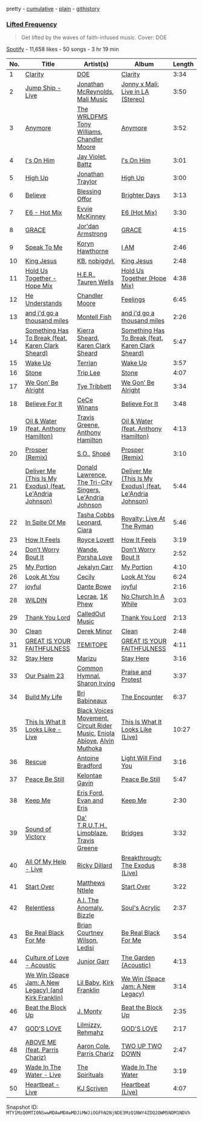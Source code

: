 pretty - [cumulative](/playlists/cumulative/37i9dQZF1DXaod7SIWA11W.md) - [plain](/playlists/plain/37i9dQZF1DXaod7SIWA11W) - [githistory](https://github.githistory.xyz/mackorone/spotify-playlist-archive/blob/main/playlists/plain/37i9dQZF1DXaod7SIWA11W)

### [Lifted Frequency](https://open.spotify.com/playlist/37i9dQZF1DXaod7SIWA11W)

> Get lifted by the waves of faith\-infused music\.  Cover:  DOE

[Spotify](https://open.spotify.com/user/spotify) - 11,658 likes - 50 songs - 3 hr 19 min

| No. | Title | Artist(s) | Album | Length |
|---|---|---|---|---|
| 1 | [Clarity](https://open.spotify.com/track/0BSGQmGCwbUOru8zrUryal) | [DOE](https://open.spotify.com/artist/7z7byOJ4AJnMY2NHE66ZpW) | [Clarity](https://open.spotify.com/album/6KwtJ6Sxu6vO45Di4906m7) | 3:34 |
| 2 | [Jump Ship \- Live](https://open.spotify.com/track/5tfxw0QXyytTKAUAtxVG57) | [Jonathan McReynolds](https://open.spotify.com/artist/5ItTHwcEtFh6DEOBheMub9), [Mali Music](https://open.spotify.com/artist/4S4kD5NBlgaq4YLBQSEMyY) | [Jonny x Mali: Live in LA \(Stereo\)](https://open.spotify.com/album/7ze06tCYbvgbZWVcGIQdfO) | 3:50 |
| 3 | [Anymore](https://open.spotify.com/track/53UsR0RJ4hiOJkseK82wes) | [The WRLDFMS Tony Williams](https://open.spotify.com/artist/6TTVdg5UOUHsyiYPHgxLaq), [Chandler Moore](https://open.spotify.com/artist/6y7frW1RUq3XBBXbYowVpk) | [Anymore](https://open.spotify.com/album/6A7f7h4Jqk80zRZFZ3atWw) | 3:52 |
| 4 | [I's On Him](https://open.spotify.com/track/1oFoJ2GqMdPiszKrLq7xan) | [Jay Violet](https://open.spotify.com/artist/3aIRiwMJuj4Ax11Dlr3ZEL), [Battz](https://open.spotify.com/artist/1l528yNr0Jpv2dqg4r06kI) | [I's On Him](https://open.spotify.com/album/1331lQw385FSkpj02K7pOF) | 3:01 |
| 5 | [High Up](https://open.spotify.com/track/0drumuKkSeMz3CH5kGfOEl) | [Jonathan Traylor](https://open.spotify.com/artist/7KcmdvVaaO7Y0pmHQjOEFo) | [High Up](https://open.spotify.com/album/0xrpWr1M61XiTDFntqEYrz) | 3:00 |
| 6 | [Believe](https://open.spotify.com/track/3mmje626OyRQhkMJvo6kiD) | [Blessing Offor](https://open.spotify.com/artist/55qfDfgj4Qi3JGe6KpqGtC) | [Brighter Days](https://open.spotify.com/album/6KSuDvpfQOEt7aD55Krul6) | 3:13 |
| 7 | [E6 \- Hot Mix](https://open.spotify.com/track/5wQMXr2mmNfnMUtgR7A8hi) | [Evvie McKinney](https://open.spotify.com/artist/7G7JWOsGhDMily2HtfzcIZ) | [E6 \(Hot Mix\)](https://open.spotify.com/album/3VWh2UjLcYbic1FFmkzL9B) | 3:30 |
| 8 | [GRACE](https://open.spotify.com/track/01ioXCMkGpxuKrdEO3TSob) | [Jor'dan Armstrong](https://open.spotify.com/artist/2s0Vf0XkLyHCQfyvFDnTi8) | [GRACE](https://open.spotify.com/album/6JzWGtTmJ29ZlAA87eW6Ct) | 4:15 |
| 9 | [Speak To Me](https://open.spotify.com/track/0CZmy9ctYRi2Ux5uFLGqSr) | [Koryn Hawthorne](https://open.spotify.com/artist/03qM4LmPCrR7CuHTE0WAIW) | [I AM](https://open.spotify.com/album/7sp7t59cny1pmM0JImzODg) | 2:46 |
| 10 | [King Jesus](https://open.spotify.com/track/2ZiFqYVqFov05oVA8QQjEP) | [KB](https://open.spotify.com/artist/77IKXFvO7SpWrq8hflrUXc), [nobigdyl.](https://open.spotify.com/artist/2d8NsBa8O4C6bgQatFP5V4) | [King Jesus](https://open.spotify.com/album/5YJm6pkNV8vFWjqDc9LNDD) | 2:48 |
| 11 | [Hold Us Together \- Hope Mix](https://open.spotify.com/track/42Q6AOIHAybfNz8tFMwrWl) | [H.E.R.](https://open.spotify.com/artist/3Y7RZ31TRPVadSFVy1o8os), [Tauren Wells](https://open.spotify.com/artist/3SKza3YPBri1k43LB1Tqy4) | [Hold Us Together \(Hope Mix\)](https://open.spotify.com/album/1v2udzifT2MKC7HBgz8BlU) | 4:38 |
| 12 | [He Understands](https://open.spotify.com/track/4e8QBO7h3dqLmPukNuE6Qi) | [Chandler Moore](https://open.spotify.com/artist/6y7frW1RUq3XBBXbYowVpk) | [Feelings](https://open.spotify.com/album/6e9VWN39GEDn8hcIO7gJj4) | 6:45 |
| 13 | [and i'd go a thousand miles](https://open.spotify.com/track/5x2qaRAkD9nwiechyghoSz) | [Montell Fish](https://open.spotify.com/artist/5nvWOyAkfNgVLKESq4fOj2) | [and i'd go a thousand miles](https://open.spotify.com/album/084HFOuyGVdNrKQvR6Tdcm) | 2:26 |
| 14 | [Something Has To Break \(feat\. Karen Clark Sheard\)](https://open.spotify.com/track/59YIAjAePBFjRRcJIpdn0K) | [Kierra Sheard](https://open.spotify.com/artist/4x3CdMQ3YjnPn4Evhyni5y), [Karen Clark Sheard](https://open.spotify.com/artist/76dDIM8amCY58U3uvr1Rw1) | [Something Has To Break \(feat\. Karen Clark Sheard\)](https://open.spotify.com/album/6uRvS7BE7GbZh9xNMMVCqn) | 5:47 |
| 15 | [Wake Up](https://open.spotify.com/track/2K3XPhPtmPjlpjSdIXM5Gs) | [Terrian](https://open.spotify.com/artist/19TPpTWkgX13Qc2stbqVoP) | [Wake Up](https://open.spotify.com/album/3OMCDx9TtoSUZTYwQ6MxBe) | 3:57 |
| 16 | [Stone](https://open.spotify.com/track/1Ugp9UQyfz25y1JPA2z0pu) | [Trip Lee](https://open.spotify.com/artist/12H1Dmi64fAmmARrsyVFzy) | [Stone](https://open.spotify.com/album/580JJVevsUusyRA0qKo2MM) | 4:07 |
| 17 | [We Gon’ Be Alright](https://open.spotify.com/track/0ErItBOhcHJahcQ8BGqk4V) | [Tye Tribbett](https://open.spotify.com/artist/1xy9x7h2jKEg8iG22Sml32) | [We Gon’ Be Alright](https://open.spotify.com/album/7mlzDISRd3IcS4MFf0Cuxb) | 3:34 |
| 18 | [Believe For It](https://open.spotify.com/track/0fukHGuIvc2NQEFCkI2owi) | [CeCe Winans](https://open.spotify.com/artist/3qfrrrSO7utFdJkM2tvMRb) | [Believe For It](https://open.spotify.com/album/2Wf09CJNp4sH4Oq9KZOzor) | 3:48 |
| 19 | [Oil & Water \(feat\. Anthony Hamilton\)](https://open.spotify.com/track/6vREtE2UPe78r9FfuoBtJj) | [Travis Greene](https://open.spotify.com/artist/22JNV0JWTJkY1qzKJhxdRe), [Anthony Hamilton](https://open.spotify.com/artist/2DzRMyWgjuMbYvt5BLbpCo) | [Oil & Water \(feat\. Anthony Hamilton\)](https://open.spotify.com/album/28MXle4STHNFbcx9qwreVY) | 4:13 |
| 20 | [Prosper \(Remix\)](https://open.spotify.com/track/2Y4cXBo6kSAG30RdrhoBxe) | [S.O.](https://open.spotify.com/artist/6nELoJ6eMXfYHX5xocKf33), [Shopé](https://open.spotify.com/artist/539ZsoCQY3Y24f38ZuIBgp) | [Prosper \(Remix\)](https://open.spotify.com/album/03mIIdpF3q6VF1f23dGwzF) | 3:10 |
| 21 | [Deliver Me \(This Is My Exodus\) \(feat\. Le'Andria Johnson\)](https://open.spotify.com/track/4imwSeFR8R3yKpfD2yNI2r) | [Donald Lawrence](https://open.spotify.com/artist/40tzRHO6w4wROAdb6Sr21l), [The Tri\-City Singers](https://open.spotify.com/artist/0kU5fC7WVwJlfd1eNj9cMn), [Le'Andria Johnson](https://open.spotify.com/artist/5gpgMHIDzhdGccwJniIXrh) | [Deliver Me \(This Is My Exodus\) \(feat\. Le'Andria Johnson\)](https://open.spotify.com/album/3vP8VfkQVpGJSviXLmk9ls) | 5:44 |
| 22 | [In Spite Of Me](https://open.spotify.com/track/14jIX5rmoUWVPBNq3Q72J8) | [Tasha Cobbs Leonard](https://open.spotify.com/artist/5YxebzzreNswbtYC1td4cx), [Ciara](https://open.spotify.com/artist/2NdeV5rLm47xAvogXrYhJX) | [Royalty: Live At The Ryman](https://open.spotify.com/album/66hDxNOJJd54OLzt79Uvef) | 5:46 |
| 23 | [How It Feels](https://open.spotify.com/track/7soNMxKiqVOma0DpcsISNx) | [Royce Lovett](https://open.spotify.com/artist/4BKyFlbGn3XvEAXQi3QR9N) | [How It Feels](https://open.spotify.com/album/6RHxWNgkrehuZfhCy6knUs) | 3:19 |
| 24 | [Don’t Worry Bout It](https://open.spotify.com/track/2tkA0frBybxjFnWRkNcx1H) | [Wande](https://open.spotify.com/artist/0GdzQJqgRL5SHp7kXOKba0), [Porsha Love](https://open.spotify.com/artist/09TMRjnEN1r9vDFa4XmbbG) | [Don’t Worry Bout It](https://open.spotify.com/album/4LAf74AX25RuIrLIJyWrGM) | 2:52 |
| 25 | [My Portion](https://open.spotify.com/track/0YnO0NlWKxEKHeOhfKARQx) | [Jekalyn Carr](https://open.spotify.com/artist/5ynRYAGjyPDE8unsFqi6MH) | [My Portion](https://open.spotify.com/album/6C58XmJvIcml1Wgez0Ad8C) | 4:10 |
| 26 | [Look At You](https://open.spotify.com/track/6siVkh1jUbnZCseo7D3K0s) | [Cecily](https://open.spotify.com/artist/4hryzFSB8IYFIaBba9jUvT) | [Look At You](https://open.spotify.com/album/6ByjGbv5DRxWzMqdnQoo17) | 6:24 |
| 27 | [joyful](https://open.spotify.com/track/1Eg2byzEpuiG5rM5PUFVAt) | [Dante Bowe](https://open.spotify.com/artist/60JjUCBeLsuJ95WFvqFiFz) | [joyful](https://open.spotify.com/album/57XPU0P5oh5VlO9wfR6EK1) | 2:16 |
| 28 | [WILDIN](https://open.spotify.com/track/3LYvesXcAzUfxysCk6eHf9) | [Lecrae](https://open.spotify.com/artist/1CFCsEqKrCyvAFKOATQHiW), [1K Phew](https://open.spotify.com/artist/6CQGrt3AJ2gx5oMSR0mwbl) | [No Church In A While](https://open.spotify.com/album/2Xk39wTH3BV3VHoUKLvrJZ) | 3:03 |
| 29 | [Thank You Lord](https://open.spotify.com/track/3lZqJ8lyCWUobZLJ0vIr0w) | [CalledOut Music](https://open.spotify.com/artist/3VY7IlU2547DIC1ca88lRH) | [Thank You Lord](https://open.spotify.com/album/1iItuJVyvs7hpvhsShybhv) | 2:13 |
| 30 | [Clean](https://open.spotify.com/track/2fDG6nBpw0WHVoycB20KeP) | [Derek Minor](https://open.spotify.com/artist/3fn8lZLy7Q61AXCWWPYC4B) | [Clean](https://open.spotify.com/album/6x2IRGwgHbo7Tj2zNwCFsS) | 2:48 |
| 31 | [GREAT IS YOUR FAITHFULNESS](https://open.spotify.com/track/45V70jBntSAcbk24Uga5mJ) | [TEMITOPE](https://open.spotify.com/artist/2YrmP8ksRyeEVkzYp5to25) | [GREAT IS YOUR FAITHFULNESS](https://open.spotify.com/album/5g9BTtL5emqVUXlzhWrjGM) | 4:11 |
| 32 | [Stay Here](https://open.spotify.com/track/6mL8VhVRDTW0KBByMD0TTo) | [Marizu](https://open.spotify.com/artist/4rwolwLHj97rPwbhyNSeU9) | [Stay Here](https://open.spotify.com/album/1TskaKoRAEdH7vsxINxS9o) | 3:16 |
| 33 | [Our Psalm 23](https://open.spotify.com/track/0BJsVtSnHdhzKIWDwJ0cub) | [Common Hymnal](https://open.spotify.com/artist/1q6xQXmuTccwh7gBR7ToUN), [Sharon Irving](https://open.spotify.com/artist/2pvdIgrTL1DsTSg1ipptEt) | [Praise and Protest](https://open.spotify.com/album/5wU3uNmNLd7crGbr8yM175) | 3:37 |
| 34 | [Build My Life](https://open.spotify.com/track/7csEy5mRiOb8ONsnjDnUkJ) | [Bri Babineaux](https://open.spotify.com/artist/6YedxQjw8pGzw9B8owaEnF) | [The Encounter](https://open.spotify.com/album/4KKKZ8MCjt719jKxJnVhtS) | 6:37 |
| 35 | [This Is What It Looks Like \- Live](https://open.spotify.com/track/4b7YOF5Pe8YaQ7ReIPf3gk) | [Black Voices Movement](https://open.spotify.com/artist/4odU1y3H8hnH66mR4lhT3Y), [Circuit Rider Music](https://open.spotify.com/artist/3Et8YPXNSHCS54UK1Z0v6D), [Eniola Abioye](https://open.spotify.com/artist/0vUp0HrA2d7mcExuf5Wbo6), [Alvin Muthoka](https://open.spotify.com/artist/5S9ffQu8Q9w0jc1da9KkA0) | [This Is What It Looks Like \(Live\)](https://open.spotify.com/album/6K0yaMEK51VrgHwVgXCaUk) | 10:27 |
| 36 | [Rescue](https://open.spotify.com/track/4zLpZHHySUzpWdNonI88h0) | [Antoine Bradford](https://open.spotify.com/artist/1FYE37rOHOrxO1lHAQUkCl) | [Light Will Find You](https://open.spotify.com/album/3v5s77G4gqRKHNV6iG7wv7) | 3:16 |
| 37 | [Peace Be Still](https://open.spotify.com/track/0jfcAhP2hWHkj36ZdnTnW5) | [Kelontae Gavin](https://open.spotify.com/artist/1G73Usb8ZrWsOSxOmufR3D) | [Peace Be Still](https://open.spotify.com/album/1zBeDm3o4LyQYnIHMb923x) | 5:47 |
| 38 | [Keep Me](https://open.spotify.com/track/1bOR6zNOiMpVd2LDKP8XCE) | [Eris Ford](https://open.spotify.com/artist/1zZDuiPTuQzsbXPj4N58G4), [Evan and Eris](https://open.spotify.com/artist/238va5VNKAEetJLTECq9vf) | [Keep Me](https://open.spotify.com/album/56QvP6bxRamLdPzp1YwL52) | 2:30 |
| 39 | [Sound of Victory](https://open.spotify.com/track/4Ktuf8FIF11nz0WDEMn4YO) | [Da' T.R.U.T.H.](https://open.spotify.com/artist/2ISIE0MEDMdAF2LDMLrVD4), [Limoblaze](https://open.spotify.com/artist/0liXA3xwx6pncxYQA30ahT), [Travis Greene](https://open.spotify.com/artist/22JNV0JWTJkY1qzKJhxdRe) | [Bridges](https://open.spotify.com/album/2I32YItqWrJYBAVR7L9PLY) | 3:32 |
| 40 | [All Of My Help \- Live](https://open.spotify.com/track/5v15knLpGP0gV5vHUemx1R) | [Ricky Dillard](https://open.spotify.com/artist/3EDwVZensg15abkTt5zfTM) | [Breakthrough: The Exodus \(Live\)](https://open.spotify.com/album/5l8UFWanHTPYfWXXJhIYdZ) | 8:38 |
| 41 | [Start Over](https://open.spotify.com/track/6NC7f4MVisYYpVPl0I3O6p) | [Matthews Ntlele](https://open.spotify.com/artist/1fi880kqdH6Pg581Z6IEWX) | [Start Over](https://open.spotify.com/album/7ENwhMMoaNFPlIUF7XxTcr) | 3:22 |
| 42 | [Relentless](https://open.spotify.com/track/75eidyU31RGaWUZxgiKljx) | [A.I\. The Anomaly](https://open.spotify.com/artist/3PoVfuLf8nvX4HLntiLTUa), [Bizzle](https://open.spotify.com/artist/0P8V2XSw1mIo8739T1qjzr) | [Soul's Acrylic](https://open.spotify.com/album/5S1GbXsBQnHi4rsIXbh8CL) | 2:37 |
| 43 | [Be Real Black For Me](https://open.spotify.com/track/0IF9SiJ4SUvImDmyQsXAbj) | [Brian Courtney Wilson](https://open.spotify.com/artist/5K2BdUwQNqXy70BX2L8BQx), [Ledisi](https://open.spotify.com/artist/60ciIY5MouLc2Y9n34DJdA) | [Be Real Black For Me](https://open.spotify.com/album/3j6rEmfILvN1rcNm9FhYky) | 3:54 |
| 44 | [Culture of Love \- Acoustic](https://open.spotify.com/track/0j23kPgV9SS33uryzFjUnN) | [Junior Garr](https://open.spotify.com/artist/2wRZSDRny0AhA1Cup3sAh2) | [The Garden \(Acoustic\)](https://open.spotify.com/album/7rP5slB9wIgFH02TW5TTo9) | 4:13 |
| 45 | [We Win \(Space Jam: A New Legacy\) \(and Kirk Franklin\)](https://open.spotify.com/track/4Y9BJZccHjVdHUkee0pBRa) | [Lil Baby](https://open.spotify.com/artist/5f7VJjfbwm532GiveGC0ZK), [Kirk Franklin](https://open.spotify.com/artist/4akybxRTGHJZ1DXjLhJ1qu) | [We Win \(Space Jam: A New Legacy\)](https://open.spotify.com/album/5w1tIaJtvgPEn2mHxiJoVo) | 3:14 |
| 46 | [Beat the Block Up](https://open.spotify.com/track/1YYlKFIlOQrfRhENbmSY4x) | [J\. Monty](https://open.spotify.com/artist/65qv2AiHO3xVWAs4SCKx4O) | [Beat the Block Up](https://open.spotify.com/album/4GPDjZ6kPfO4twbBtAMlfZ) | 2:35 |
| 47 | [GOD'S LOVE](https://open.spotify.com/track/1xcc6JnRYCf0Kbi3154MLp) | [Lilmizzy](https://open.spotify.com/artist/5r7lPFWqzEAQu7RkzGYqPy), [Rehmahz](https://open.spotify.com/artist/2n4Cjxgsst568zKdsmsEnY) | [GOD'S LOVE](https://open.spotify.com/album/73GEyB7EE4XjzUVXiYCJGP) | 2:17 |
| 48 | [ABOVE ME \(feat\. Parris Chariz\)](https://open.spotify.com/track/2CSEsKQUdBJ8wWqfTZi0Ux) | [Aaron Cole](https://open.spotify.com/artist/0OQ8y7heASb1vEX5WXvjCr), [Parris Chariz](https://open.spotify.com/artist/2Vt6gyhUH7Vj2cybfQWOqM) | [TWO UP TWO DOWN](https://open.spotify.com/album/4QBF6oj1A5pccBniyjPwsJ) | 2:47 |
| 49 | [Wade In The Water \- Live](https://open.spotify.com/track/1xcC0GKNgEWDjWxawt29Nl) | [The Spirituals](https://open.spotify.com/artist/1viPlR6yBVRaBcilVZ8yPy) | [Wade In The Water](https://open.spotify.com/album/41ulKBEAa83QkPZC29LBnb) | 3:19 |
| 50 | [Heartbeat \- Live](https://open.spotify.com/track/6CQ6A3rlDDBUYXHONUDvPs) | [KJ Scriven](https://open.spotify.com/artist/7z6VyUifcnT3j1q6i9UZLC) | [Heartbeat \(Live\)](https://open.spotify.com/album/0oXvXE4iVb0dSIEeuFnN1C) | 4:07 |

Snapshot ID: `MTY1MzQ0MTI0NSwwMDAwMDAwMDJiMWJiOGFhN2NjNDE3MzQ1NWY4ZDQ2OWM5NDM1NDVh`
